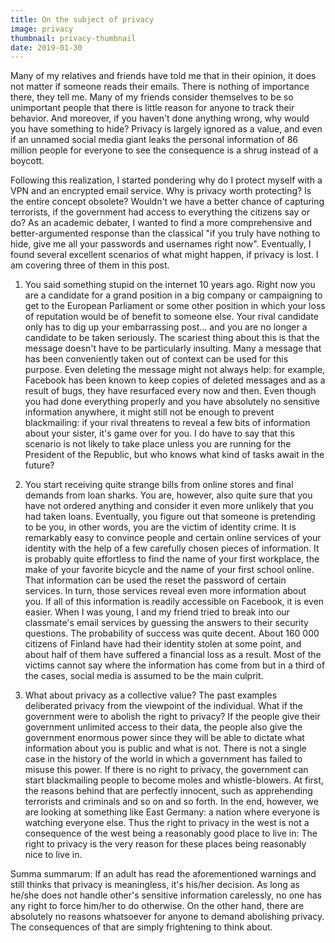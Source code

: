```yaml
---
title: On the subject of privacy
image: privacy
thumbnail: privacy-thumbnail
date: 2019-01-30
---
```

Many of my relatives and friends have told me that in their opinion, it does not matter if someone reads their emails.
There is nothing of importance there, they tell me. Many of my friends consider themselves to be so unimportant people
that there is little reason for anyone to track their behavior. And moreover, if you haven't done anything wrong, why
would you have something to hide? Privacy is largely ignored as a value, and even if an unnamed social media giant
leaks the personal information of 86 million people for everyone to see the consequence is a shrug instead of a boycott.

Following this realization, I started pondering why do I protect myself with a VPN and an encrypted email service. Why
is privacy worth protecting? Is the entire concept obsolete? Wouldn't we have a better chance of capturing
terrorists, if the government had access to everything the citizens say or do? As an academic debater, I wanted to find
a more comprehensive and better-argumented response than the classical "if you truly have nothing to hide, give me all
your passwords and usernames right now". Eventually, I found several excellent scenarios of what might happen, if
privacy is lost. I am covering three of them in this post.

1. You said something stupid on the internet 10 years ago. Right now you are a candidate for a grand position in a big
company or campaigning to get to the European Parliament or some other position in which your loss of reputation would
be of benefit to someone else. Your rival candidate only has to dig up your embarrassing post... and you are no longer
a candidate to be taken seriously. The scariest thing about this is that the message doesn't have to be particularly
insulting. Many a message that has been conveniently taken out of context can be used for this purpose. Even deleting
the message might not always help: for example, Facebook has been known to keep copies of deleted messages and as a
result of bugs, they have resurfaced every now and then. Even though you had done everything properly and you have
absolutely no sensitive information anywhere, it might still not be enough to prevent blackmailing: if your rival
threatens to reveal a few bits of information about your sister, it's game over for you. I do have to say that this
scenario is not likely to take place unless you are running for the President of the Republic, but who knows what kind
of tasks await in the future?

2. You start receiving quite strange bills from online stores and final demands from loan sharks. You are, however, also
 quite sure that you have not ordered anything and consider it even more unlikely that you had taken loans. Eventually,
 you figure out that someone is pretending to be you, in other words, you are the victim of identity crime. It is
 remarkably easy to convince people and certain online services of your identity with the help of a few carefully
 chosen pieces of information. It is probably quite effortless to find the name of your first workplace, the make of
 your favorite bicycle and the name of your first school online. That information can be used the reset the password of
 certain services. In turn, those services reveal even more information about you. If all of this information is readily
 accessible on Facebook, it is even easier. When I was young, I and my friend tried to break into our classmate's email
 services by guessing the answers to their security questions. The probability of success was quite decent. About 160
 000 citizens of Finland have had their identity stolen at some point, and about half of them have suffered a financial
 loss as a result. Most of the victims cannot say where the information has come from but in a third of the cases,
 social media is assumed to be the main culprit.

3. What about privacy as a collective value? The past examples deliberated privacy from the viewpoint of the individual.
What if the government were to abolish the right to privacy? If the people give their government unlimited access to 
their data, the people also give the government enormous power since they will be able to dictate what information about
you is public and what is not. There is not a single case in the history of the world in which a government has failed
to misuse this power. If there is no right to privacy, the government can start blackmailing people to become moles and
whistle-blowers. At first, the reasons behind that are perfectly innocent, such as apprehending terrorists and criminals
and so on and so forth. In the end, however, we are looking at something like East Germany: a nation where everyone is
watching everyone else. Thus the right to privacy in the west is not a consequence of the west being a reasonably good
place to live in: The right to privacy is the very reason for these places being reasonably nice to live in.

Summa summarum: If an adult has read the aforementioned warnings and still thinks that privacy is meaningless, it's
his/her decision. As long as he/she does not handle other's sensitive information carelessly, no one has any right to
force him/her to do otherwise. On the other hand, there are absolutely no reasons whatsoever for anyone to demand
abolishing privacy. The consequences of that are simply frightening to think about.
